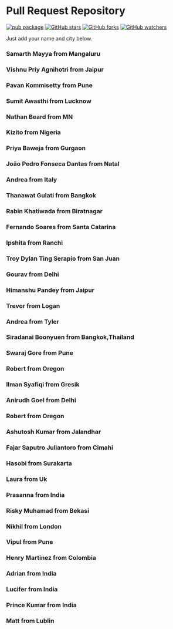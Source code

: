 # Pull Request Repository

<!-- ALL-CONTRIBUTORS-BADGE:START - Do not remove or modify this section -->



[![pub package](https://img.shields.io/badge/iamvpa-FPS%20Coder-green)](https://pub.dartlang.org/packages/flutter_tags)
[![GitHub stars](https://img.shields.io/github/stars/iamvpa/PRpractice.svg?style=social&label=Star)](https://github.com/iamvpa/PRpractice) [![GitHub forks](https://img.shields.io/github/forks/iamvpa/PRpractice.svg?style=social&label=Fork)](https://github.com/iamvpa/PRpractice) [![GitHub watchers](https://img.shields.io/github/watchers/iamvpa/PRpractice.svg?style=social&label=Watch)](https://github.com/iamvpa/PRpractice)


Just add your name and city below.
### Samarth Mayya from Mangaluru

### Vishnu Priy Agnihotri from Jaipur

### Pavan Kommisetty from Pune

### Sumit Awasthi from Lucknow

### Nathan Beard from MN

### Kizito from Nigeria

### Priya Baweja from Gurgaon

### João Pedro Fonseca Dantas from Natal

### Andrea from Italy


### Thanawat Gulati from Bangkok


### Rabin Khatiwada from Biratnagar


### Fernando Soares from Santa Catarina


### Ipshita from Ranchi


### Troy Dylan Ting Serapio from San Juan

### Gourav from Delhi
### Himanshu Pandey from Jaipur

### Trevor from Logan


### Andrea from Tyler

### Siradanai Boonyuen from Bangkok,Thailand

### Swaraj Gore from Pune


### Robert from Oregon

### Ilman Syafiqi from Gresik

### Anirudh Goel from Delhi

### Robert from Oregon

### Ashutosh Kumar from Jalandhar


### Fajar Saputro Juliantoro from Cimahi

### Hasobi from Surakarta

### Laura from Uk


### Prasanna from India

### Risky Muhamad from Bekasi

### Nikhil from London

### Vipul from Pune


### Henry Martinez from Colombia

### Adrian from India






### Lucifer from India

### Prince Kumar from India

### Matt from Lublin

